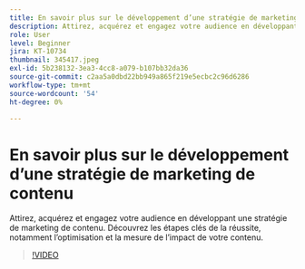```yaml
---
title: En savoir plus sur le développement d’une stratégie de marketing de contenu
description: Attirez, acquérez et engagez votre audience en développant une stratégie de marketing de contenu.
role: User
level: Beginner
jira: KT-10734
thumbnail: 345417.jpeg
exl-id: 5b238132-3ea3-4cc8-a079-b107bb32da36
source-git-commit: c2aa5a0dbd22bb949a865f219e5ecbc2c96d6286
workflow-type: tm+mt
source-wordcount: '54'
ht-degree: 0%

---
```


# En savoir plus sur le développement d’une stratégie de marketing de contenu

Attirez, acquérez et engagez votre audience en développant une stratégie de marketing de contenu. Découvrez les étapes clés de la réussite, notamment l’optimisation et la mesure de l’impact de votre contenu.

>[!VIDEO](https://video.tv.adobe.com/v/345417/?quality=12&learn=on)
